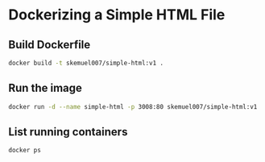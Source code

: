 
# Dockerizing a Simple HTML File
## Build Dockerfile

```bash
docker build -t skemuel007/simple-html:v1 .
```

## Run the image
```bash
docker run -d --name simple-html -p 3008:80 skemuel007/simple-html:v1
```

## List running containers

```bash
docker ps
```